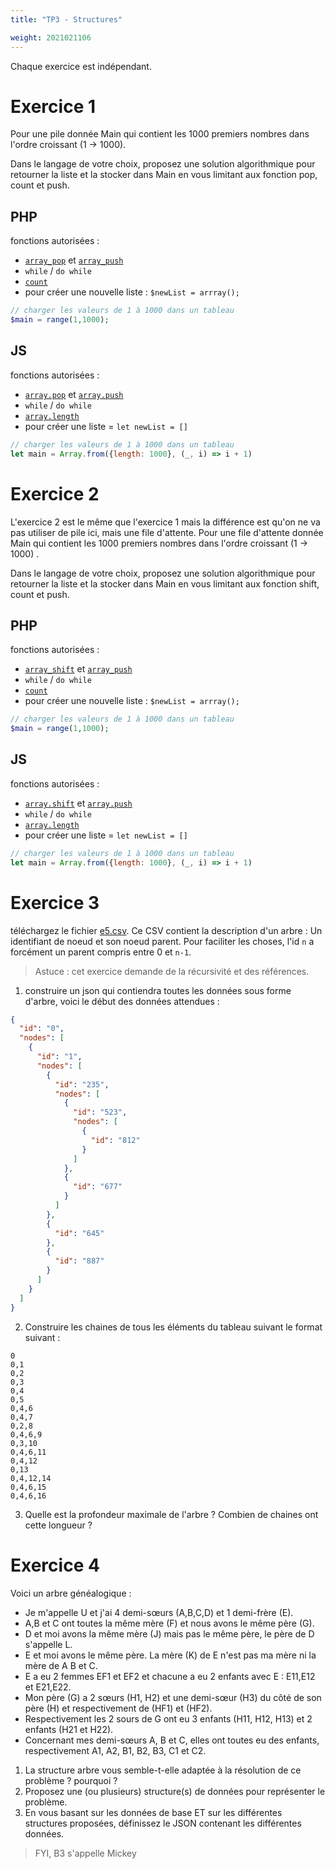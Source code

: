 ```yaml
---
title: "TP3 - Structures"

weight: 2021021106
---
```


Chaque exercice est indépendant.

# Exercice 1

Pour une pile donnée Main qui contient les 1000 premiers nombres dans l'ordre croissant (1 -> 1000).

Dans le langage de votre choix, proposez une solution algorithmique pour retourner la liste et la stocker dans Main en
vous limitant aux fonction pop, count et push.

## PHP

fonctions autorisées :

- [`array_pop`](https://www.php.net/manual/en/function.array-pop.php)
  et [`array_push`](https://www.php.net/manual/en/function.array-push.php)
- `while` / `do while`
- [`count`](https://www.php.net/manual/en/function.count.php)
- pour créer une nouvelle liste : `$newList = arrray();`

```php
// charger les valeurs de 1 à 1000 dans un tableau
$main = range(1,1000);
```

## JS

fonctions autorisées :

- [`array.pop`](https://developer.mozilla.org/en-US/docs/Web/JavaScript/Reference/Global_Objects/Array/pop)
  et [`array.push`](https://developer.mozilla.org/en-US/docs/Web/JavaScript/Reference/Global_Objects/Array/push)
- `while` / `do while`
- [`array.length`](https://developer.mozilla.org/en-US/docs/Web/JavaScript/Reference/Global_Objects/Array/length)
- pour créer une liste = `let newList = []`

```js
// charger les valeurs de 1 à 1000 dans un tableau
let main = Array.from({length: 1000}, (_, i) => i + 1)
```

# Exercice 2

L'exercice 2 est le même que l'exercice 1 mais la différence est qu'on ne va pas utiliser de pile ici, mais une file
d'attente. Pour une file d'attente donnée Main qui contient les 1000 premiers nombres dans l'ordre croissant (1 -> 1000)
.

Dans le langage de votre choix, proposez une solution algorithmique pour retourner la liste et la stocker dans Main en
vous limitant aux fonction shift, count et push.

## PHP

fonctions autorisées :

- [`array_shift`](https://www.php.net/manual/en/function.array-shift.php)
  et [`array_push`](https://www.php.net/manual/en/function.array-push.php)
- `while` / `do while`
- [`count`](https://www.php.net/manual/en/function.count.php)
- pour créer une nouvelle liste : `$newList = arrray();`

```php
// charger les valeurs de 1 à 1000 dans un tableau
$main = range(1,1000);
```

## JS

fonctions autorisées :

- [`array.shift`](https://developer.mozilla.org/en-US/docs/Web/JavaScript/Reference/Global_Objects/Array/shift)
  et [`array.push`](https://developer.mozilla.org/en-US/docs/Web/JavaScript/Reference/Global_Objects/Array/push)
- `while` / `do while`
- [`array.length`](https://developer.mozilla.org/en-US/docs/Web/JavaScript/Reference/Global_Objects/Array/length)
- pour créer une liste = `let newList = []`

```js
// charger les valeurs de 1 à 1000 dans un tableau
let main = Array.from({length: 1000}, (_, i) => i + 1)
```

# Exercice 3

téléchargez le fichier [e5.csv](../tp3-resources/e5.csv). Ce CSV contient la description d'un arbre : Un identifiant de
noeud et son noeud parent. Pour faciliter les choses, l'id `n` a forcément un parent compris entre 0 et `n-1`.

> Astuce : cet exercice demande de la récursivité et des références.

1. construire un json qui contiendra toutes les données sous forme d'arbre, voici le début des données attendues :

```json
{
  "id": "0",
  "nodes": [
    {
      "id": "1",
      "nodes": [
        {
          "id": "235",
          "nodes": [
            {
              "id": "523",
              "nodes": [
                {
                  "id": "812"
                }
              ]
            },
            {
              "id": "677"
            }
          ]
        },
        {
          "id": "645"
        },
        {
          "id": "887"
        }
      ]
    }
  ]
}
```

2. Construire les chaines de tous les éléments du tableau suivant le format suivant :

```csv
0
0,1
0,2
0,3
0,4
0,5
0,4,6
0,4,7
0,2,8
0,4,6,9
0,3,10
0,4,6,11
0,4,12
0,13
0,4,12,14
0,4,6,15
0,4,6,16

```

3. Quelle est la profondeur maximale de l'arbre ? Combien de chaines ont cette longueur ?

# Exercice 4

Voici un arbre généalogique :

- Je m'appelle U et j'ai 4 demi-sœurs (A,B,C,D) et 1 demi-frère (E).
- A,B et C ont toutes la même mère (F) et nous avons le même père (G).
- D et moi avons la même mère (J) mais pas le même père, le père de D s'appelle L.
- E et moi avons le même père. La mère (K) de E n'est pas ma mère ni la mère de A B et C.
- E a eu 2 femmes EF1 et EF2 et chacune a eu 2 enfants avec E : E11,E12 et E21,E22.
- Mon père (G) a 2 sœurs (H1, H2) et une demi-sœur (H3) du côté de son père (H) et respectivement de (HF1) et (HF2).
- Respectivement les 2 sours de G ont eu 3 enfants (H11, H12, H13) et 2 enfants (H21 et H22).
- Concernant mes demi-sœurs A, B et C, elles ont toutes eu des enfants, respectivement A1, A2, B1, B2, B3, C1 et C2.


1. La structure arbre vous semble-t-elle adaptée à la résolution de ce problème ? pourquoi ?
2. Proposez une (ou plusieurs) structure(s) de données pour représenter le problème.
3. En vous basant sur les données de base ET sur les différentes structures proposées, définissez le JSON contenant les
   différentes données.

> FYI, B3 s'appelle Mickey




<!--
# Exercice 5

Mon entreprise Pondz-E, est un fond de placement qui rapporte beaucoup d'argent et qui propose à qui le souhaite
investir 1000 euros dans la société, et tous les ans, Pondz-E lui reverse 450 euros de dividendes. Une seconde force de
l'entreprise est la mécanique de parrainage : si un investisseur actuel amène un nouvel investisseur à investir 1000
euros, le nouvel investisseur gagnera 450 euros et le parrain gagnera 25 euros supplémentaires, dans la limite de 2
filleuls.

1. On vous demande de réaliser une modélisation de ce modèle financier. Quelle structure choisiriez-vous ?
2. Si chaque investisseur amène 2 filleuls, à partir de quelle profondeur ce modèle financer ne marche plus en partant
   sur la base de 100 millions d'investisseurs potentiels ?

-->
